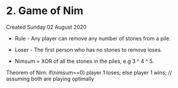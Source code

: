 # 2. Game of Nim
Created Sunday 02 August 2020


* Rule - Any player can remove any number of stones from a pile.
* Loser - The first person who has no stones to remove loses.



* Nimsum = XOR of all the stones in the piles, e.g 3 ^ 4 ^ 5.


Theorem of Nim:
	if(nimsum==0)
		player 1 loses;
	else
		player 1 wins;
	// assuming both are playing optimally

